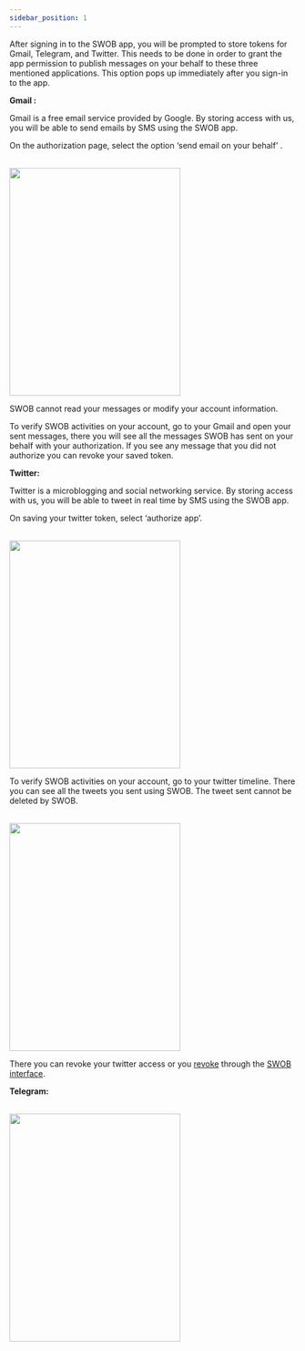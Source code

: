 ```yaml
---
sidebar_position: 1
---
```


After signing in to the SWOB app, you will be prompted to store tokens for Gmail, Telegram, and Twitter. This needs to be done in order to grant the app permission to publish messages on your behalf to these three mentioned applications. This option pops up immediately after you sign-in to the app. 

**Gmail :**

Gmail is a free email service provided by Google. By storing access with us, you will be able to send emails by SMS using the SWOB app.

On the authorization page, select the option ‘send email on your behalf’ .

<br/>
<img src="/img/Gmail-Access.png" height="400" width="300" />
<br/>

SWOB cannot read your messages or modify your account information.

To verify SWOB activities on your account, go to your Gmail and open your sent messages, there you will see all the messages SWOB has sent on your behalf with your authorization. If you see any message that you did not authorize you can revoke your saved token.

**Twitter:**

Twitter is a microblogging and social networking service. By storing access with us, you will be able to tweet in real time by SMS using the SWOB app.

On saving your twitter token, select ‘authorize app’.

<br/>
<img src="/img/Twitter_Access.png" height="400" width="300" />
<br/>

To verify SWOB activities on your account, go to your twitter timeline. There you can see all the tweets you sent using SWOB. The tweet sent cannot be deleted by SWOB.

<br/>
<img src="/img/Twitter-Things.png" height="400" width="300" />
<br/>

<!--need to add the correct link on revoke token-->
There you can revoke your twitter access or you [revoke](https://smswithoutborders.com/) through the [SWOB interface](https://smswithoutborders.com/login).

**Telegram:**
<!--
Telegram is a free cross platform, cloud based instant messaging service. By storing access with us, you will be able to send messages by SMS using the SWOB app.

On storing your Telegram token, Telegram sends you a verification code in your telegram inbox.

After code verification Telegram informs you that SWOB now has access to your account.

SWOB has access to only send messages on your behalf. We cannot read your messages or modify your account information.
To verify SWOB activities on your account. Open your telegram app and check sent messages. Every message you publish to telegram using SWOB will be visible there.

If you are not sure of some messages go to your Telegram account settings and devices, there you can
Terminate the session or  you revoke through the SWOB interface.
-->

<br/>
<img src="/img/Telegram-Access.png" height="400" width="300" />
<br/>


